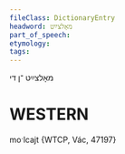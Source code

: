 ```yaml
---
fileClass: DictionaryEntry
headword: מאָלצײַט
part_of_speech: 
etymology: 
tags: 
---
```

מאָלצײַט
־ן
די

WESTERN
========

moˑlcajt {WTCP, Vác, 47197}
